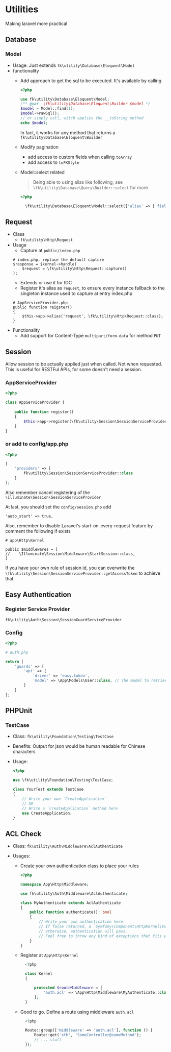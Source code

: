 # Utilities

Making laravel more practical

## Database

### Model

- Usage: Just extends `fk\utility\Database\Eloquent\Model`
- functionality
    - Add approach to get the sql to be executed.
        It's available by calling
        ```php
        <?php

        use fk\utility\Database\Eloquent\Model;
        /** @var  \fk\utility\Database\Eloquent\Builder $model */
        $model = Model::find(1);
        $model->rawSql();
        // or simply call, witch applies the __toString method
        echo $model;
        ```
        In fact, it works for any method that returns a `fk\utility\Database\Eloquent\Builder`

    - Modify pagination
        - add access to custom fields when calling `toArray`
        - add access to `toFKStyle`
    - Model::select related

        > Being able to using alias like following,
            see `\fk\utility\Database\Query\Builder::select` for more

        ```php
        <?php

          \fk\utility\Database\Eloquent\Model::select(['alias' => ['fields']]);
        ```

## Request

- Class
    - `fk\utility\Http\Request`
- Usage
    - Capture at `public/index.php`
    ```
    # index.php, replace the default capture
    $response = $kernel->handle(
        $request = \fk\utility\Http\Request::capture()
    );
    ```
    - Extends or use it for IOC
    - Register it's alias as `request`,
      to ensure every instance fallback to the singleton instance
      used to capture at entry index.php
    ```#
    # AppServiceProvider.php
    public function reigster()
    {
        $this->app->alias('request', \fk\utility\Http\Request::class);
    }
    ```
- Functionality
    - Add support for Content-Type `multipart/form-data` for method `PUT`

## Session

Allow session to be actually applied just when called. Not when requested.
This is useful for RESTFul APIs, for some doesn't need a session.

###  AppServiceProvider

```php
<?php

class AppServiceProvider {
    
    public function register()
    {
        $this->app->register(\fk\utility\Session\SessionServiceProvider::class);
    }
}
```

### or add to config/app.php

```php
<?php

[
    'providers' => [
        fk\utility\Session\SessionServiceProvider::class
    ]
];
```

Also remember cancel registering of the `\Illuminate\Session\SessionServiceProvider`

At last, you should set the `config/session.php` add

```
'auto_start' => true,
```

Also, remember to disable Laravel's start-on-every-request feature
by comment the following if exists

```
# app\Http\Kernel

public $middlewares = [
//    \Illuminate\Session\Middleware\StartSession::class,
]
```

If you have your own rule of session id,
you can overwrite the `\fk\utility\Session\SessionServiceProvider::getAccessToken`
to achieve that

## Easy Authentication

### Register Service Provider

`fk\utility\Auth\Session\SessionGuardServiceProvider`

### Config

```php
<?php

# auth.php

return [
    'guards' => [
        'api' => [
            'driver' => 'easy.token',
            'model' => \App\Models\User::class, // The model to retrieve user from
        ]
    ]
];
```

## PHPUnit

### TestCase

- Class: `fk\utility\Foundation\Testing\TestCase`
- Benefits: Output for json would be
            human readable for Chinese characters
- Usage:

    ```php
    <?php
    
    use \fk\utility\Foundation\Testing\TestCase;
    
    class YourTest extends TestCase
    {
        // Write your own `CreateApplication`
        // OR
        // Write a `createApplication` method here
        use CreateApplication;
    }
    ```
## ACL Check

- Class: `fk\utility\Auth\Middleware\AclAuthenticate`
- Usages:

    - Create your own authentication class to place your rules

        ```php
        <?php
        
        namespace App\Http\Middleware;
        
        use fk\utility\Auth\Middleware\AclAuthenticate;
        
        class MyAuthenticate extends AclAuthenticate
        {
            public function authenticate(): bool
            {
                // Write your own authentication here
                // If false returned, a `Symfony\Component\HttpKernel\Exception\AccessDeniedHttpException` exception will be thrown
                // otherwise, authentication will pass.
                // Feel free to throw any kind of exceptions that fits you
            }
        }
        ```

    - Register at `App\Http\Kernel`

        ```php
          <?php
        
          class Kernel
          {
        
              protected $routeMiddleware = [
                  'auth.acl' => \App\Http\Middleware\MyAuthenticate::class,
              ];
          }
        ```

    - Good to go. Define a route using middleware `auth.acl`

        ```php
          <?php
        
          Route::group(['middleware' => 'auth.acl'], function () {
              Route::get('sth', 'SomeController@someMethod');
              // ... stuff
          });
        
        ```

